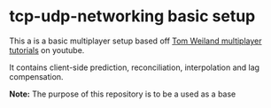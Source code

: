# tcp-udp-networking basic setup
  This a is a basic multiplayer setup based off [Tom Weiland multiplayer tutorials](https://www.youtube.com/playlist?list=PLXkn83W0QkfnqsK8I0RAz5AbUxfg3bOQ5) on youtube. 
  
  It contains client-side prediction, reconciliation, interpolation and lag compensation.

  **Note:** The purpose of this repository is to be a used as a base